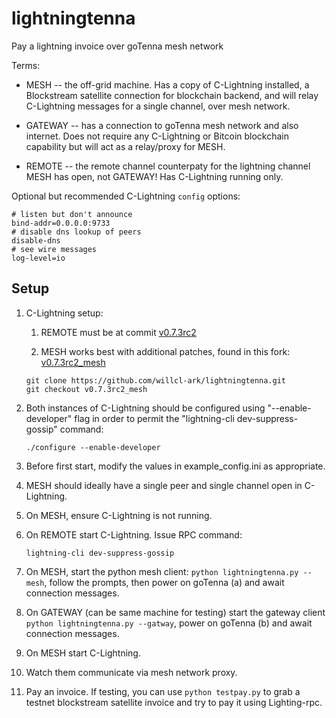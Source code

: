 # lightningtenna

Pay a lightning invoice over goTenna mesh network

Terms:

* MESH -- the off-grid machine. Has a copy of C-Lightning installed, a Blockstream satellite connection for blockchain backend, and will relay C-Lightning messages for a single channel, over mesh network.

* GATEWAY -- has a connection to goTenna mesh network and also internet. Does not require any C-Lightning or Bitcoin blockchain capability but will act as a relay/proxy for MESH.

* REMOTE -- the remote channel counterpaty for the lightning channel MESH has open, not GATEWAY! Has C-Lightning running only.

Optional but recommended C-Lightning `config` options:

```
# listen but don't announce
bind-addr=0.0.0.0:9733
# disable dns lookup of peers
disable-dns
# see wire messages
log-level=io
```


## Setup

1) C-Lightning setup:

    1) REMOTE must be at commit [v0.7.3rc2](https://github.com/ElementsProject/lightning/tree/v0.7.3rc2)
    
    1) MESH works best with additional patches, found in this fork: [v0.7.3rc2_mesh](https://github.com/willcl-ark/lightning/commits/v0.7.3rc2_mesh)
    
    ```
    git clone https://github.com/willcl-ark/lightningtenna.git
    git checkout v0.7.3rc2_mesh
    ```

1) Both instances of C-Lightning should be configured using "--enable-developer" flag in order to permit the "lightning-cli dev-suppress-gossip" command:

    `./configure --enable-developer`

1) Before first start, modify the values in example_config.ini as appropriate.

1) MESH should ideally have a single peer and single channel open in C-Lightning.

1) On MESH, ensure C-Lightning is not running.

1) On REMOTE start C-Lightning. Issue RPC command:

    `lightning-cli dev-suppress-gossip`

1) On MESH, start the python mesh client: `python lightningtenna.py --mesh`, follow the prompts, then power on goTenna (a) and await connection messages.

1) On GATEWAY (can be same machine for testing) start the gateway client `python lightningtenna.py --gatway`, power on goTenna (b) and await connection messages.

1) On MESH start C-Lightning.

1) Watch them communicate via mesh network proxy.

1) Pay an invoice. If testing, you can use `python testpay.py` to grab a testnet blockstream satellite invoice and try to pay it using Lighting-rpc.